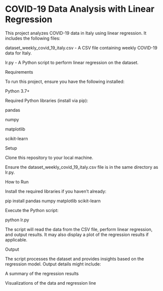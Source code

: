 # COVID-19 Data Analysis with Linear Regression

This project analyzes COVID-19 data in Italy using linear regression. It includes the following files:

dataset_weekly_covid_19_italy.csv - A CSV file containing weekly COVID-19 data for Italy.

lr.py - A Python script to perform linear regression on the dataset.

Requirements

To run this project, ensure you have the following installed:

Python 3.7+

Required Python libraries (install via pip):

pandas

numpy

matplotlib

scikit-learn

Setup

Clone this repository to your local machine.

Ensure the dataset_weekly_covid_19_italy.csv file is in the same directory as lr.py.

How to Run

Install the required libraries if you haven’t already:

pip install pandas numpy matplotlib scikit-learn

Execute the Python script:

python lr.py

The script will read the data from the CSV file, perform linear regression, and output results. It may also display a plot of the regression results if applicable.

Output

The script processes the dataset and provides insights based on the regression model. Output details might include:

A summary of the regression results

Visualizations of the data and regression line
